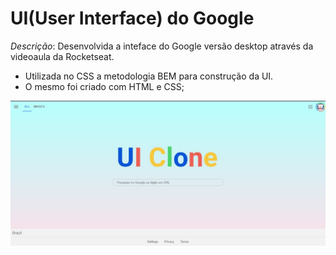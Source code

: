 # UI(User Interface) do Google

_Descrição_: Desenvolvida a inteface do Google versão desktop através da videoaula da Rocketseat.

- Utilizada no CSS a metodologia BEM para construção da UI.
- O mesmo foi criado com HTML e CSS;

![foto do projeto](./assets/imagem-projeto.jpg)